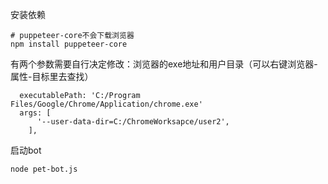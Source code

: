 安装依赖
```
# puppeteer-core不会下载浏览器
npm install puppeteer-core
```

有两个参数需要自行决定修改：浏览器的exe地址和用户目录（可以右键浏览器-属性-目标里去查找）
```
  executablePath: 'C:/Program Files/Google/Chrome/Application/chrome.exe'
  args: [
      '--user-data-dir=C:/ChromeWorksapce/user2',
    ],
```

启动bot
```
node pet-bot.js
```
